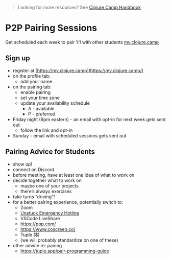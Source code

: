 > Looking for more resources? See [Clojure Camp Handbook](README.md)

# P2P Pairing Sessions

Get scheduled each week to pair 1:1 with other students
[my.clojure.camp](https://my.clojure.camp)

## Sign up

- register at [https://my.clojure.camp](https://my.clojure.camp/)
- on the profile tab:
  - add your name
- on the pairing tab:
  - enable pairing
  - set your time zone
  - update your availability schedule
    - A - available
    - P - preferred
- Friday night (9pm eastern) - an email with opt-in for next week gets sent out
  - follow the link and opt-in
- Sunday - email with scheduled sessions gets sent out

## Pairing Advice for Students

- show up!
- connect on Discord
- before meeting, have at least one idea of what to work on
- decide together what to work on
  - maybe one of your projects
  - there’s always exercises
- take turns “driving”!
- for a better pairing experience, potentially switch to:
  - Zoom
  - [Unstuck Emergency Hotline](unstuck.md)
  - VSCode LiveShare
  - https://pop.com/
  - https://www.coscreen.co/
  - Tuple ($)
  - (we will probably standardize on one of these)
- other advice re: pairing
  - https://tuple.app/pair-programming-guide
